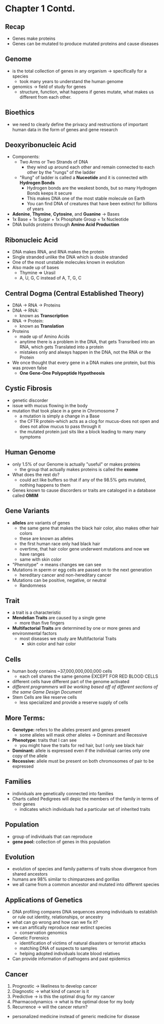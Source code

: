 # Chapter 1 Contd.

## Recap
- Genes make proteins
- Genes can be mutated to produce mutated proteins and cause diseases


## Genome
- is the total collection of genes in any organism -> specifically for a species
  - took many years to understand the human genome
- genomics -> field of study for genes
  - structure, function, what happens if genes mutate, what makes us different from each other.

## Bioethics
- we need to clearly define the privacy and restructions of important human data in the form of genes and gene research


## Deoxyribonucleic Acid
- Components:
  - Two Arms or Two Strands of DNA
    - they wind up around each other and remain connected to each other by the "rungs" of the ladder
  - "Rung" of ladder is called a **Nuceotide** and it is connected with  **Hydrogen Bonds**
    - Hydrogen bonds are the weakest bonds, but so many Hydrogen Bonds keeps it secure
    - This makes DNA one of the most stable molecule on Earth
    - You can find DNA of creatures that have been extinct for billions of years
- **Adenine**, **Thymine**, **Cytosine**, and **Guanine** -> Bases
- 1x Base + 1x Sugar + 1x Phosphate Group = 1x Nucleotide 
- DNA builds proteins through **Amino Acid Production**

## Ribonucleic Acid
- DNA makes RNA, and RNA makes the protein
- Single stranded unlike the DNA which is double stranded
- One of the most unstable molecules known in evolution
- Also made up of bases
  - Thymine => Urasil
  - A, U, G, C instead of A, T, G, C

## Central Dogma (Central Established Theory)
- DNA -> RNA -> Proteins
- DNA -> RNA:
  - known as **Transcription**
- RNA -> Protein:
  - known as **Translation**
- Proteins
  - made up of Amino Acids
  - anytime there is a problem in the DNA, that gets Transribed into an RNA, which gets Translated into a protein
  - mistakes only and always happen in the DNA, not the RNA or the Protein
- We once thought that every gene in a DNA makes one protein, but this was proven false
  - **One Gene-One Polypeptide Hypotheosis**

## Cystic Fibrosis
- genetic discorder
- issue with mucus flowing in the body
- mutation that took place in a gene in Chromosome 7
  - a mutation is simply a change in a Base
  - the CFTR protein-which acts as a clog for mucus-does not open and does not allow mucus to pass through it
  - the mutated protein just sits like a block leading to many many symptoms

## Human Genome
- only 1.5% of our Genome is actually "useful" or makes proteins
  - the group that actually makes proteins is called the **exome**
- What does the rest do?
  - could act like buffers so that if any of the 98.5% gets mutated, nothing happens to them
- Genes known to cause discorders or traits are cataloged in a database called **OMIM**

## Gene Variants
- **alleles** are variants of genes
  - the same gene that makes the black hair color, also makes other hair colors
  - these are known as alleles
  - the first human race only had black hair
  - overtime, that hair color gene underwent mutations and now we have ranges
  - same with skin color
- "Phenotype" -> means changes we can see
- Mutations in sperm or egg cells are passed on to the next generation
  - hereditary cancer and non-hereditary cancer
- Mutations can be positive, negative, or neutral
  - Randomness


## Trait
- a trait is a characteristic
- **Mendelian Traits** are caused by a single gene
  - more than five fingers
- **Multifactorial Traits** are determined by one or more genes and environmental factors
  - most diseases we study are Multifactorial Traits
    - skin color and hair color


## Cells
- human body contains ~37,000,000,000,000 cells
  - each cell shares the same genome EXCEPT FOR RED BLOOD CELLS
- different cells have different part of the genome activated
- *different programmers will be working based off of different sections of the same Game Design Document*
- Stem Cells are like reserve cells
  - less specialized and provide a reserve supply of cells


## More Terms:
- **Genotype:** refers to the alleles present and genes present
  - some alleles will mask other alleles -> Dominant and Recessive
- **Phenotype:** traits that I can see
  - you might have the traits for red hair, but I only see black hair
- **Dominant:** allele is expressed even if the individual carries only one copy of the allele
- **Recessive:** allele must be present on both chromosomes of pair to be expressed


## Families
- individuals are genetically connected into families
- Charts called Pedigrees will depic the members of the family in terms of their genes
  - indicates which individuals had a particular set of inherited traits

## Population
- group of individuals that can reproduce
- **gene pool:** collection of genes in this population

## Evolution
- evolution of species and family patterns of traits show divergence from shared ancestors
- humans are 98% similar to chimpanzees and gorillas
- we all came from a common ancestor and mutated into different species

## Applications of Genetics
- DNA profiling compares DNA sequences among individuals to establish or rule out identity, relationships, or ancestry
- what can go wrong and how can we fix it?
- we can artifically reproduce near extinct species
  - conservation genomics
- Genetic Forensics
  - identification of victims of natural disasters or terrorist attacks
  - matching DNA of suspects to samples
  - helping adopted individuals locate blood relatives
- Can provide information of pathogens and past epidemics

## Cancer
1. Prognostic -> likeliness to develop cancer
2. Diagnostic -> what kind of cancer is it
3. Predictive -> is this the optimal drug for my cancer
4. Pharmacodynamics -> what is the optimal dose for my body
5. Recurrence -> will the cancer return?
- personalized medicine instead of generic medicine for disease